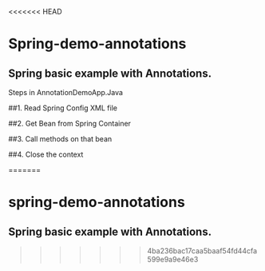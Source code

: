 <<<<<<< HEAD
# Spring-demo-annotations

## Spring basic example with Annotations.

Steps in AnnotationDemoApp.Java

##1. Read Spring Config XML file

##2. Get Bean from Spring Container

##3. Call methods on that bean

##4. Close the context

=======
# spring-demo-annotations

## Spring basic example with Annotations.
>>>>>>> 4ba236bac17caa5baaf54fd44cfa599e9a9e46e3
